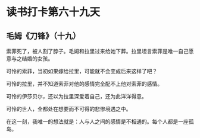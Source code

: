 # 读书打卡第六十九天

## 毛姆《刀锋》（十九）

索菲死了，被人割了脖子。毛姆和拉里过来给她下葬。拉里坦言索菲是唯一自己愿意与之结婚的女孩。

可怜的索菲，当初如果嫁给拉里，可能就不会变成后来这样了吧？

可怜的拉里，并不知道索菲对他的感情完全配不上他对索菲的感情。

可怜的伊莎贝尔，还以为拉里深爱着自己，还为此洋洋得意。

可怜的世人，全都处在想要而不可得的悲惨境遇之中。

在这一刻，我唯一的想法就是：人与人之间的感情是不相通的。每个人都是一座孤岛。

